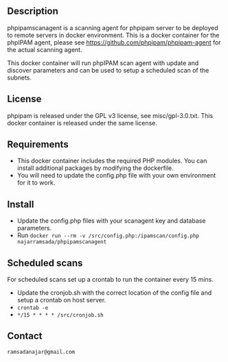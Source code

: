 ## Description
phpipamscanagent is a scanning agent for phpipam server to be deployed to remote servers in docker environment.
This is a docker container for the phpIPAM agent, please see https://github.com/phpipam/phpipam-agent for the actual scanning agent.

This docker container will run phpIPAM scan agent with update and discover parameters and can be used to setup a scheduled scan of the subnets.  

## License
phpipam is released under the GPL v3 license, see misc/gpl-3.0.txt.
This docker container is released under the same license.

## Requirements
 - This docker container includes the required PHP modules. You can install additional packages by modifying the dockerfile.
 - You will need to update the config.php file with your own environment for it to work.

## Install
 - Update the config.php files with your scanagent key and database parameters.
 - Run `docker run --rm -v /src/config.php:/ipamscan/config.php najarramsada/phpipamscanagent`

## Scheduled scans
For scheduled scans set up a crontab to run the container every 15 mins.
 - Update the cronjob.sh with the correct location of the config file and setup a crontab on host server.
 - `crontab -e`
 - `*/15 * * * * /src/cronjob.sh`

## Contact
`ramsadanajar@gmail.com`